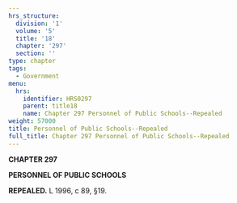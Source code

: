 ```yaml
---
hrs_structure:
  division: '1'
  volume: '5'
  title: '18'
  chapter: '297'
  section: ''
type: chapter
tags:
  - Government
menu:
  hrs:
    identifier: HRS0297
    parent: title18
    name: Chapter 297 Personnel of Public Schools--Repealed
weight: 57000
title: Personnel of Public Schools--Repealed
full_title: Chapter 297 Personnel of Public Schools--Repealed
---
```

**CHAPTER 297**

**PERSONNEL OF PUBLIC SCHOOLS**

**REPEALED.** L 1996, c 89, §19.